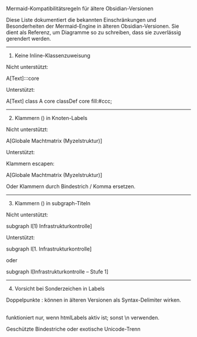 Mermaid-Kompatibilitätsregeln für ältere Obsidian-Versionen

Diese Liste dokumentiert die bekannten Einschränkungen und Besonderheiten der Mermaid-Engine in älteren Obsidian-Versionen. Sie dient als Referenz, um Diagramme so zu schreiben, dass sie zuverlässig gerendert werden.


---

1. Keine Inline-Klassenzuweisung

Nicht unterstützt:

A[Text]:::core

Unterstützt:

A[Text]
class A core
classDef core fill:#ccc;



---

2. Klammern () in Knoten-Labels

Nicht unterstützt:

A[Globale Machtmatrix (Myzelstruktur)]

Unterstützt:

Klammern escapen:

A[Globale Machtmatrix \(Myzelstruktur\)]

Oder Klammern durch Bindestrich / Komma ersetzen.




---

3. Klammern () in subgraph-Titeln

Nicht unterstützt:

subgraph I[1) Infrastrukturkontrolle]

Unterstützt:

subgraph I[1. Infrastrukturkontrolle]

oder

subgraph I[Infrastrukturkontrolle – Stufe 1]



---

4. Vorsicht bei Sonderzeichen in Labels

Doppelpunkte : können in älteren Versionen als Syntax-Delimiter wirken.

<br/> funktioniert nur, wenn htmlLabels aktiv ist; sonst \n verwenden.

Geschützte Bindestriche oder exotische Unicode-Trenn


